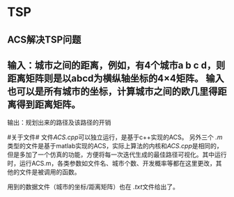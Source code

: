 # TSP
## ACS解决TSP问题

输入：城市之间的距离，例如，有4个城市a b c d，则距离矩阵则是以abcd为横纵轴坐标的4×4矩阵。
     输入也可以是所有城市的坐标，计算城市之间的欧几里得距离得到距离矩阵。
-----------------------------------------------------------------------------------------
输出：规划出来的路径及该路径的开销

#关于文件#
文件*ACS.cpp*可以独立运行，是基于c++实现的ACS。
另外三个 *.m*类型的文件是基于matlab实现的ACS，实际上算法的内核和*ACS.cpp*是相同的，但是多加了一个仿真的功能，方便将每一次迭代生成的最佳路径可视化。其中运行时，运行ACS.m，各类参数如文件名、城市个数、开发概率等都在这里更改，其他的文件是被调用的函数。

用到的数据文件（城市的坐标/距离矩阵）也在 *.txt*文件给出了。
